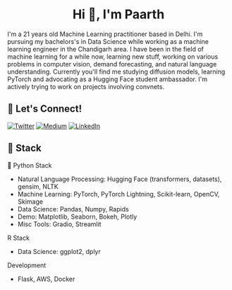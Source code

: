<h1 align="center">Hi 👋, I'm Paarth</h1>


I'm a 21 years old Machine Learning practitioner based in Delhi. I'm pursuing my bachelors's in Data Science while working as a machine learning engineer in the Chandigarh area. I have been in the field of machine learning for a while now, learning new stuff, working on various problems in computer vision, demand forecasting, and natural language understanding. Currently you'll find me studying diffusion models, learning PyTorch and advocating as a Hugging Face student ambassador. I'm actively trying to work on projects involving convnets.

## 🔗 Let's Connect!
<a href="https://twitter.com/ra1dero" target="_blank"><img alt="Twitter" src="https://img.shields.io/badge/twitter-%231DA1F2.svg?&style=for-the-badge&logo=twitter&logoColor=white" /></a>
<a href="https://medium.com/@paarthbhatnagarh3h3" target="_blank"><img alt="Medium" src="https://img.shields.io/badge/medium-%2312100E.svg?&style=for-the-badge&logo=medium&logoColor=white" /></a>
<a href="https://www.linkedin.com/in/paarthbhatnagar/" target="_blank"><img alt="LinkedIn" src="https://img.shields.io/badge/linkedin-%230077B5.svg?&style=for-the-badge&logo=linkedin&logoColor=white" /></a>

## 🔨 Stack 

🐍 Python Stack
- Natural Language Processing: Hugging Face (transformers, datasets), gensim, NLTK
- Machine Learning: PyTorch, PyTorch Lightning, Scikit-learn, OpenCV, Skimage
- Data Science: Pandas, Numpy, Rapids
- Demo: Matplotlib, Seaborn, Bokeh, Plotly
- Misc Tools: Gradio, Streamlit

R Stack
- Data Science: ggplot2, dplyr

Development
- Flask, AWS, Docker
